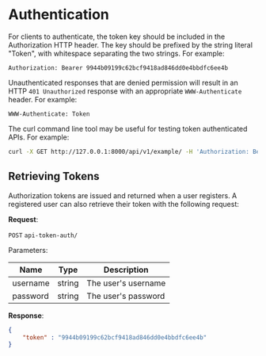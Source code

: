 # Authentication
For clients to authenticate, the token key should be included in the Authorization HTTP header. The key should be prefixed by the string literal "Token", with whitespace separating the two strings. For example:

```
Authorization: Bearer 9944b09199c62bcf9418ad846dd0e4bbdfc6ee4b
```

Unauthenticated responses that are denied permission will result in an HTTP `401 Unauthorized` response with an appropriate `WWW-Authenticate` header. For example:

```
WWW-Authenticate: Token
```

The curl command line tool may be useful for testing token authenticated APIs. For example:

```bash
curl -X GET http://127.0.0.1:8000/api/v1/example/ -H 'Authorization: Bearer 9944b09199c62bcf9418ad846dd0e4bbdfc6ee4b'
```

## Retrieving Tokens
Authorization tokens are issued and returned when a user registers. A registered user can also retrieve their token with the following request:

**Request**:

`POST` `api-token-auth/`

Parameters:

Name | Type | Description
---|---|---
username | string | The user's username
password | string | The user's password

**Response**:
```json
{ 
    "token" : "9944b09199c62bcf9418ad846dd0e4bbdfc6ee4b" 
}
```
